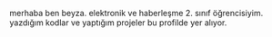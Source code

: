 merhaba ben beyza. elektronik ve haberleşme 2. sınıf öğrencisiyim. yazdığım kodlar ve yaptığım projeler bu profilde yer alıyor. 

<!---
beyzakulakac/beyzakulakac is a ✨ special ✨ repository because its `README.md` (this file) appears on your GitHub profile.
You can click the Preview link to take a look at your changes.
--->
